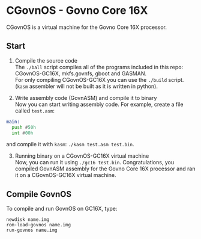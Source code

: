 # CGovnOS - Govno Core 16X

CGovnOS is a virtual machine for the Govno Core 16X processor.

## Start

1. Compile the source code\
   The `./ball` script compiles all of the programs included in this repo: CGovnOS-GC16X, mkfs.govnfs, gboot and GASMAN.\
   For only compiling CGovnOS-GC16X you can use the `./build` script. (`kasm` assembler will not be built as it is written in python).

2. Write assembly code (GovnASM) and compile it to binary\
   Now you can start writing assembly code. For example, create a file called `test.asm`:

```asm
main:
  push #50h
  int #00h
```

and compile it with `kasm`: `./kasm test.asm test.bin`.

3. Running binary on a CGovnOS-GC16X virtual machine\
   Now, you can run it using `./gc16 test.bin`. Congratulations, you compiled GovnASM assembly for the Govno Core 16X processor and ran it on a CGovnOS-GC16X virtual machine.

## Compile GovnOS

To compile and run GovnOS on GC16X, type:

```
newdisk name.img
rom-load-govnos name.img
run-govnos name.img
```
